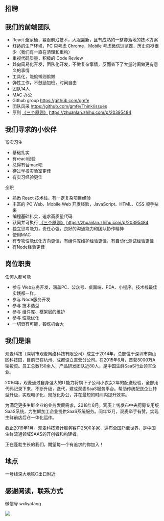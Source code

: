 招聘
---

## 我们的前端团队

- React 全家桶，紧跟前沿技术，大胆尝新，且有成熟的一整套落地的技术方案
- 舒适的生产环境，PC 只考虑 Chrome，Mobile 考虑微信浏览器，历史包袱很少（我们有一直在清理和重构）
- 重视代码质量，积极的 Code Review
- 趋向简易化开发，团队化开发，不做复杂事情，反而省下了大量时间做更有意义的事情
- 工具化，能偷懒则偷懒
- 弹性工作，不鼓励加班，时间自由
- 团队14人
- MAC 办公
- Github group https://github.com/gmfe
- 团队风采 https://github.com/gmfe/Think/issues
- 原则 [《三个原则》](https://zhuanlan.zhihu.com/p/20395484) https://zhuanlan.zhihu.com/p/20395484

## 我们寻求的小伙伴

19实习生
- 基础扎实
- 有react经验
- 总得有台mac吧
- 待过学校实验室更佳
- 有实习经验更佳

全职
- 熟悉 React 技术栈，有一定复杂项目经验
- 丰富的 PC Web、Mobile Web 开发经验，JavaScript、HTML、CSS 顺手拈来
- 编程基础扎实，追求高质量代码
- 认同并可执行 [《三个原则》](https://zhuanlan.zhihu.com/p/20395484) https://zhuanlan.zhihu.com/p/20395484
- 独立思考能力，责任心强，良好的沟通能力和团队协作精神
- 使用MAC
- 有专攻性能优化方向更佳，有组件库维护经验更佳，有自动化测试经验更佳
- 有Node经验更佳

## 岗位职责

任何人都可能
- 参与 Web业务开发，涵盖PC、公众号、桌面端、PDA、小程序。技术栈最佳实践都一样。
- 参与 Node服务开发
- 参与 技术选型
- 参与 组件库、框架层的维护
- 参与 性能优化
- 一切皆有可能，锻炼机会大

## 我们是谁

观麦科技（深圳市观麦网络科技有限公司）成立于2014年，总部位于深圳市南山区科技园，目前已在杭州、成都设立直营分公司。在2015年6月，首获8000万A轮投资。员工总数150余人，产品研发团队近80人，是中国生鲜SaaS行业领军企业。

2016年，观麦通过自身强大的IT能力将旗下子公司小农女2年的配送经验，全部用代码记录下来，不断升级，迭代，建成观麦SaaS服务平台。帮助传统配送企业转型升级，实现电子化、规范化办公，并在最短的时间内提升效率。

为满足更多生鲜企业的业务发展需求，2018年8月，观麦上线发布中央厨房专用版SaaS系统，为生鲜加工企业提供SaaS系统服务。同年12月，观麦牵手有赞，实现生鲜前店后仓一体化运作。

截止2019年1月，观麦科技累计服务客户2500多家，遍布全国乃至世界，是中国生鲜流通领域SAAS的开创者和构建者。

正在蓬勃生长的我们，期望每一个有追求的你加入！

## 地点

一号线深大地铁C出口附近

## 感谢阅读，联系方式

微信号 wxliyatang

![](https://s2.ax1x.com/2019/02/22/kfEhLT.png)
